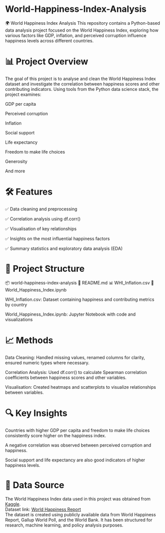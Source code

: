# World-Happiness-Index-Analysis
🌍 World Happiness Index Analysis
This repository contains a Python-based data analysis project focused on the World Happiness Index, exploring how various factors like GDP, inflation, and perceived corruption influence happiness levels across different countries.

# 📊 Project Overview
The goal of this project is to analyse and clean the World Happiness Index dataset and investigate the correlation between happiness scores and other contributing indicators. Using tools from the Python data science stack, the project examines:

GDP per capita

Perceived corruption

Inflation

Social support

Life expectancy

Freedom to make life choices

Generosity

And more

# 🛠 Features
✅ Data cleaning and preprocessing

✅ Correlation analysis using df.corr()

✅ Visualisation of key relationships

✅ Insights on the most influential happiness factors

✅ Summary statistics and exploratory data analysis (EDA)

# 📁 Project Structure
📦 world-happiness-index-analysis
📄 README.md
📊 WHI_Inflation.csv
📓 World_Happiness_Index.ipynb

WHI_Inflation.csv: Dataset containing happiness and contributing metrics by country

World_Happiness_Index.ipynb: Jupyter Notebook with code and visualizations

# 📈 Methods
Data Cleaning: Handled missing values, renamed columns for clarity, ensured numeric types where necessary.

Correlation Analysis: Used df.corr() to calculate Spearman correlation coefficients between happiness scores and other variables.

Visualisation: Created heatmaps and scatterplots to visualize relationships between variables.

# 🔍 Key Insights
Countries with higher GDP per capita and freedom to make life choices consistently score higher on the happiness index.

A negative correlation was observed between perceived corruption and happiness.

Social support and life expectancy are also good indicators of higher happiness levels.

# 📂 Data Source
The World Happiness Index data used in this project was obtained from [Kaggle](https://www.kaggle.com/).  
Dataset link: [World Happiness Report](https://www.kaggle.com/datasets/agrafintech/world-happiness-index-and-inflation-dataset)  
The dataset is created using publicly available data from World Happiness Report, Gallup World Poll, and the World Bank. It has been structured for research, machine learning, and policy analysis purposes.
